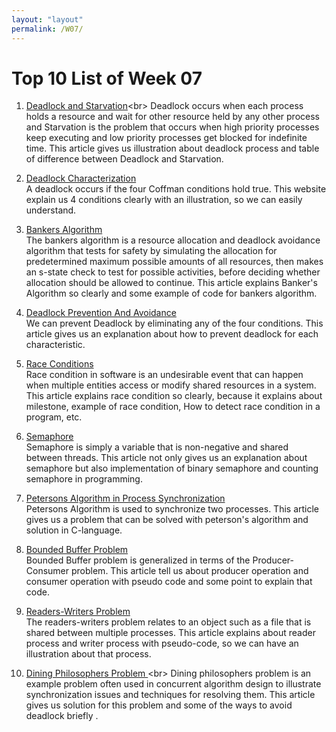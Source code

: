 ```yaml
---
layout: "layout"
permalink: /W07/
---
```


# Top 10 List of Week 07

1. [Deadlock and Starvation](https://www.geeksforgeeks.org/difference-between-deadlock-and-starvation-in-os/#:~:text=Deadlock%20occurs%20when%20each%20process,held%20by%20any%20other%20process.&text=Hence%20both%20process%201%20and,get%20blocked%20for%20indefinite%20time.)<br>
Deadlock occurs when each process holds a resource and wait for other resource held by any other process and Starvation is the problem that occurs when high priority processes keep executing and low priority processes get blocked for indefinite time.
This article gives us illustration about deadlock process and table of difference between Deadlock and Starvation.

2. [Deadlock Characterization](https://www.tutorialspoint.com/deadlock-characterization)<br>
A deadlock occurs if the four Coffman conditions hold true.
This website explain us 4 conditions clearly with an illustration, so we can easily understand.

3. [Bankers Algorithm](https://www.geeksforgeeks.org/bankers-algorithm-in-operating-system-2/#:~:text=The%20banker's%20algorithm%20is%20a,should%20be%20allowed%20to%20continue)<br>
The bankers algorithm is a resource allocation and deadlock avoidance algorithm that tests for safety by simulating the allocation for predetermined maximum possible amounts of all resources, then makes an s-state check to test for possible activities, before deciding whether allocation should be allowed to continue.
This article explains Banker's Algorithm so clearly and some example of code for bankers algorithm.


4. [Deadlock Prevention And Avoidance](https://www.geeksforgeeks.org/deadlock-prevention/)<br>
We can prevent Deadlock by eliminating any of the four conditions.
This article gives us an explanation about how to prevent deadlock for each characteristic.

5. [Race Conditions](https://devopedia.org/race-condition-software)<br>
Race condition in software is an undesirable event that can happen when multiple entities access or modify shared resources in a system.
This article explains race condition so clearly, because it explains about milestone, example of race condition, How to detect race condition in a program, etc.

6. [Semaphore](https://www.geeksforgeeks.org/semaphores-in-process-synchronization/)<br>
Semaphore is simply a variable that is non-negative and shared between threads.
This article not only gives us an explanation about semaphore but also implementation of binary semaphore and counting semaphore in programming.

7. [Petersons Algorithm in Process Synchronization](https://www.geeksforgeeks.org/petersons-algorithm-in-process-synchronization/)<br>
Petersons Algorithm is used to synchronize two processes.
This article gives us a problem that can be solved with peterson's algorithm and solution in C-language.

8. [Bounded Buffer Problem](https://www.studytonight.com/operating-system/bounded-buffer)<br>
Bounded Buffer problem is generalized in terms of the Producer-Consumer problem.
This article tell us about producer operation and consumer operation with pseudo code and some point to explain that code.

9. [Readers-Writers Problem](https://www.tutorialspoint.com/readers-writers-problem)<br>
The readers-writers problem relates to an object such as a file that is shared between multiple processes.
This article explains about reader process and writer process with pseudo-code, so we can have an illustration about that process. 

10. [Dining Philosophers Problem ](https://www.tutorialspoint.com/dining-philosophers-problem-dpp#:~:text=The%20dining%20philosophers%20problem%20states,and%20left%20chopstick%20to%20eat.)<br>
Dining philosophers problem is an example problem often used in concurrent algorithm design to illustrate synchronization issues and techniques for resolving them.
This article gives us solution for this problem and some of the ways to avoid deadlock briefly .
